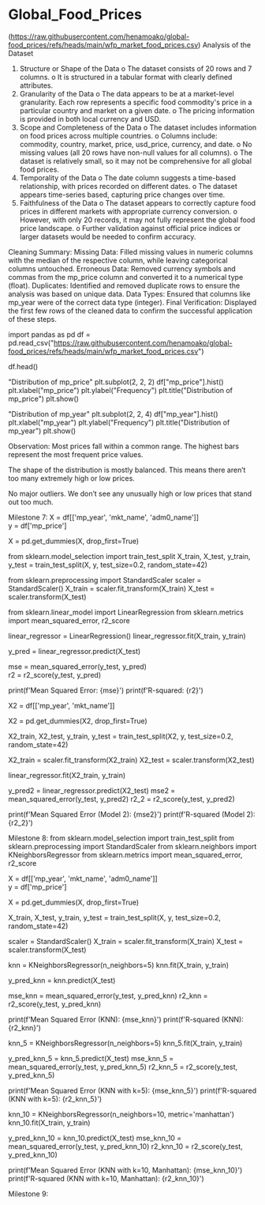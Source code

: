 # Global_Food_Prices
(https://raw.githubusercontent.com/henamoako/global-food_prices/refs/heads/main/wfp_market_food_prices.csv)
Analysis of the Dataset
1.	Structure or Shape of the Data
o	The dataset consists of 20 rows and 7 columns.
o	It is structured in a tabular format with clearly defined attributes.
2.	Granularity of the Data
o	The data appears to be at a market-level granularity. Each row represents a specific food commodity's price in a particular country and market on a given date.
o	The pricing information is provided in both local currency and USD.
3.	Scope and Completeness of the Data
o	The dataset includes information on food prices across multiple countries.
o	Columns include: commodity, country, market, price, usd_price, currency, and date.
o	No missing values (all 20 rows have non-null values for all columns).
o	The dataset is relatively small, so it may not be comprehensive for all global food prices.
4.	Temporality of the Data
o	The date column suggests a time-based relationship, with prices recorded on different dates.
o	The dataset appears time-series based, capturing price changes over time.
5.	Faithfulness of the Data
o	The dataset appears to correctly capture food prices in different markets with appropriate currency conversion.
o	However, with only 20 records, it may not fully represent the global food price landscape.
o	Further validation against official price indices or larger datasets would be needed to confirm accuracy.

Cleaning Summary:
Missing Data: Filled missing values in numeric columns with the median of the respective column, while leaving categorical columns untouched.
Erroneous Data: Removed currency symbols and commas from the mp_price column and converted it to a numerical type (float).
Duplicates: Identified and removed duplicate rows to ensure the analysis was based on unique data.
Data Types: Ensured that columns like mp_year were of the correct data type (integer).
Final Verification: Displayed the first few rows of the cleaned data to confirm the successful application of these steps.

import pandas as pd
df = pd.read_csv("https://raw.githubusercontent.com/henamoako/global-food_prices/refs/heads/main/wfp_market_food_prices.csv")

df.head()

"Distribution of mp_price"
plt.subplot(2, 2, 2)
df["mp_price"].hist()
plt.xlabel("mp_price")
plt.ylabel("Frequency")
plt.title("Distribution of mp_price")
plt.show()

"Distribution of mp_year"
plt.subplot(2, 2, 4)
df["mp_year"].hist()
plt.xlabel("mp_year")
plt.ylabel("Frequency")
plt.title("Distribution of mp_year")
plt.show()

Observation:
Most prices fall within a common range. The highest bars represent the most frequent price values.

The shape of the distribution is mostly balanced. This means there aren’t too many extremely high or low prices.

No major outliers. We don’t see any unusually high or low prices that stand out too much.

Milestone 7:
X = df[['mp_year', 'mkt_name', 'adm0_name']]  
y = df['mp_price']


X = pd.get_dummies(X, drop_first=True)


from sklearn.model_selection import train_test_split
X_train, X_test, y_train, y_test = train_test_split(X, y, test_size=0.2, random_state=42)


from sklearn.preprocessing import StandardScaler
scaler = StandardScaler()
X_train = scaler.fit_transform(X_train)
X_test = scaler.transform(X_test)

from sklearn.linear_model import LinearRegression
from sklearn.metrics import mean_squared_error, r2_score


linear_regressor = LinearRegression()
linear_regressor.fit(X_train, y_train)


y_pred = linear_regressor.predict(X_test)


mse = mean_squared_error(y_test, y_pred)  
r2 = r2_score(y_test, y_pred)  

print(f'Mean Squared Error: {mse}')
print(f'R-squared: {r2}')

X2 = df[['mp_year', 'mkt_name']]  


X2 = pd.get_dummies(X2, drop_first=True)


X2_train, X2_test, y_train, y_test = train_test_split(X2, y, test_size=0.2, random_state=42)


X2_train = scaler.fit_transform(X2_train)
X2_test = scaler.transform(X2_test)


linear_regressor.fit(X2_train, y_train)


y_pred2 = linear_regressor.predict(X2_test)
mse2 = mean_squared_error(y_test, y_pred2)
r2_2 = r2_score(y_test, y_pred2)

print(f'Mean Squared Error (Model 2): {mse2}')
print(f'R-squared (Model 2): {r2_2}')

Milestone 8:
from sklearn.model_selection import train_test_split
from sklearn.preprocessing import StandardScaler
from sklearn.neighbors import KNeighborsRegressor
from sklearn.metrics import mean_squared_error, r2_score



X = df[['mp_year', 'mkt_name', 'adm0_name']]  
y = df['mp_price']  


X = pd.get_dummies(X, drop_first=True)


X_train, X_test, y_train, y_test = train_test_split(X, y, test_size=0.2, random_state=42)


scaler = StandardScaler()
X_train = scaler.fit_transform(X_train)
X_test = scaler.transform(X_test)


knn = KNeighborsRegressor(n_neighbors=5)
knn.fit(X_train, y_train)


y_pred_knn = knn.predict(X_test)


mse_knn = mean_squared_error(y_test, y_pred_knn)
r2_knn = r2_score(y_test, y_pred_knn)


print(f'Mean Squared Error (KNN): {mse_knn}')
print(f'R-squared (KNN): {r2_knn}')

knn_5 = KNeighborsRegressor(n_neighbors=5)
knn_5.fit(X_train, y_train)


y_pred_knn_5 = knn_5.predict(X_test)
mse_knn_5 = mean_squared_error(y_test, y_pred_knn_5)
r2_knn_5 = r2_score(y_test, y_pred_knn_5)

print(f'Mean Squared Error (KNN with k=5): {mse_knn_5}')
print(f'R-squared (KNN with k=5): {r2_knn_5}')


knn_10 = KNeighborsRegressor(n_neighbors=10, metric='manhattan')
knn_10.fit(X_train, y_train)


y_pred_knn_10 = knn_10.predict(X_test)
mse_knn_10 = mean_squared_error(y_test, y_pred_knn_10)
r2_knn_10 = r2_score(y_test, y_pred_knn_10)

print(f'Mean Squared Error (KNN with k=10, Manhattan): {mse_knn_10}')
print(f'R-squared (KNN with k=10, Manhattan): {r2_knn_10}')


Milestone 9:
